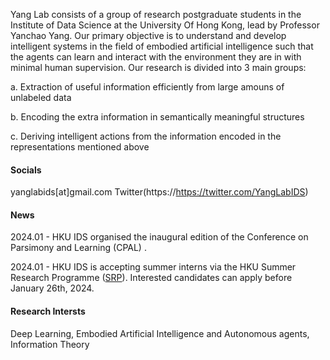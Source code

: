 
Yang Lab consists of a group of research postgraduate students in the Institute of Data Science at the University Of Hong Kong, lead by Professor Yanchao Yang. Our primary objective is to understand and develop intelligent systems in the field of embodied artificial intelligence such that the agents can learn and interact with the environment they are in with minimal human supervision. Our research is divided into 3 main groups:

a. Extraction of useful information efficiently from large amouns of unlabeled data

b. Encoding the extra information in semantically meaningful structures 

c. Deriving intelligent actions from the information encoded in the representations mentioned above



#### Socials
yanglabids[at]gmail.com
Twitter(https://https://twitter.com/YangLabIDS)

#### News
2024.01 - HKU IDS organised the inaugural edition of the Conference on Parsimony and Learning (CPAL) .

2024.01 - HKU IDS is accepting summer interns via the HKU Summer Research Programme ([SRP](https://gradsch.hku.hk/news_and_events/news_and_future_events/summer-research-programme-2024)). Interested candidates can apply before January 26th, 2024.

#### Research Intersts
Deep Learning, Embodied Artificial Intelligence and Autonomous agents, Information Theory

